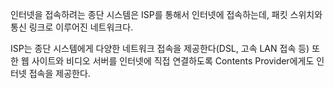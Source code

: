 인터넷을 접속하려는 종단 시스템은 ISP를 통해서 인터넷에 접속하는데, 패킷 스위치와 통신 링크로 이루어진 네트워크다.

ISP는 종단 시스템에게 다양한 네트워크 접속을 제공한다(DSL, 고속 LAN 접속 등)
또한 웹 사이트와 비디오 서버를 인터넷에 직접 연결하도록 Contents Provider에게도 인터넷 접속을 제공한다.

